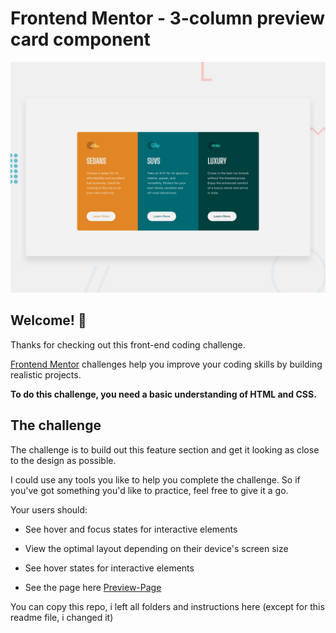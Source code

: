 # Frontend Mentor - 3-column preview card component

![Design preview for the 3-column preview card component coding challenge](./design/desktop-preview.jpg)

## Welcome! 👋

Thanks for checking out this front-end coding challenge.

[Frontend Mentor](https://www.frontendmentor.io) challenges help you improve your coding skills by building realistic projects.

**To do this challenge, you need a basic understanding of HTML and CSS.**

## The challenge

The challenge is to build out this feature section and get it looking as close to the design as possible.

I could use any tools you like to help you complete the challenge. So if you've got something you'd like to practice, feel free to give it a go.

Your users should:

- See hover and focus states for interactive elements

- View the optimal layout depending on their device's screen size
- See hover states for interactive elements
- See the page here [Preview-Page](https://jvolfe-3-column-card.netlify.app/)

You can copy this repo, i left all folders and instructions here (except for this readme file, i changed it)
